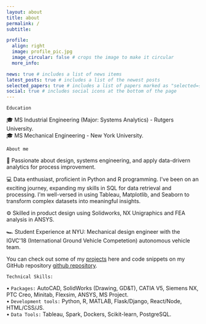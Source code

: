 ```yaml
---
layout: about
title: about
permalink: /
subtitle:

profile:
  align: right
  image: profile_pic.jpg
  image_circular: false # crops the image to make it circular
  more_info: 

news: true # includes a list of news items
latest_posts: true # includes a list of the newest posts
selected_papers: true # includes a list of papers marked as "selected={true}"
social: true # includes social icons at the bottom of the page
---
```


`Education`

🎓 MS Industrial Engineering (Major: Systems Analytics) - Rutgers University. <br>
🎓 MS Mechanical Engineering - New York University.

`About me`

🌟 Passionate about design, systems engineering, and apply data-drivern analytics for process improvement.

💻 Data enthusiast, proficient in Python and R programming. I've been on an exciting journey, expanding my skills in SQL for data retrieval and processing. I'm well-versed in using Tableau, Matplotlib, and Seaborn to transform complex datasets into meaningful insights.

⚙  Skilled in product design using Solidworks, NX Unigraphics and FEA analysis in ANSYS.

🏎️ Student Experience at NYU: Mechanical design engineer with the IGVC'18 (International Ground Vehicle Competetion) autonomous vehicle team.

You can check out some of my [projects](/projects/) here and code snippets on my GitHub repository [github repository](/repositories/).

`Technical Skills:`

• `Packages:` AutoCAD, SolidWorks (Drawing, GD&T), CATIA V5, Siemens NX, PTC Creo, Minitab, Flexsim, ANSYS, MS Project. \
• `Development tools:` Python, R, MATLAB, Flask/Django, React/Node, HTML/CSS/JS. \
• `Data Tools:` Tableau, Spark, Dockers, Scikit-learn, PostgreSQL.
